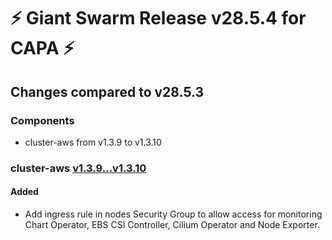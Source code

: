 # :zap: Giant Swarm Release v28.5.4 for CAPA :zap:

## Changes compared to v28.5.3

### Components

- cluster-aws from v1.3.9 to v1.3.10

### cluster-aws [v1.3.9...v1.3.10](https://github.com/giantswarm/cluster-aws/compare/v1.3.9...v1.3.10)

#### Added

- Add ingress rule in nodes Security Group to allow access for monitoring Chart Operator, EBS CSI Controller, Cilium Operator and Node Exporter.

